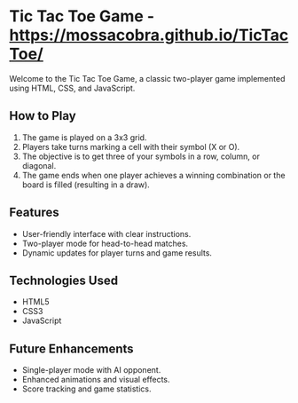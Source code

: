 # Tic Tac Toe Game - https://mossacobra.github.io/TicTacToe/

Welcome to the Tic Tac Toe Game, a classic two-player game implemented using HTML, CSS, and JavaScript.

## How to Play

1. The game is played on a 3x3 grid.
2. Players take turns marking a cell with their symbol (X or O).
3. The objective is to get three of your symbols in a row, column, or diagonal.
4. The game ends when one player achieves a winning combination or the board is filled (resulting in a draw).

## Features

- User-friendly interface with clear instructions.
- Two-player mode for head-to-head matches.
- Dynamic updates for player turns and game results.

## Technologies Used

- HTML5
- CSS3
- JavaScript

## Future Enhancements

- Single-player mode with AI opponent.
- Enhanced animations and visual effects.
- Score tracking and game statistics.
